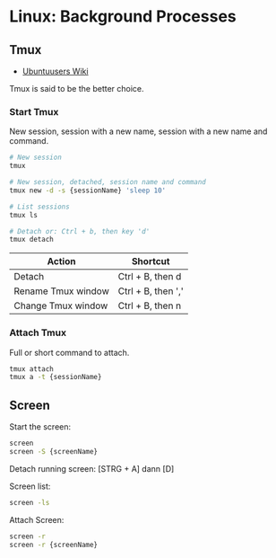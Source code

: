 # Linux: Background Processes

## Tmux

* [Ubuntuusers Wiki](https://wiki.ubuntuusers.de/tmux/)

Tmux is said to be the better choice.

### Start Tmux

New session, session with a new name, session with a new name and command.

```bash
# New session
tmux

# New session, detached, session name and command
tmux new -d -s {sessionName} 'sleep 10'

# List sessions
tmux ls

# Detach or: Ctrl + b, then key 'd'
tmux detach
```

| Action             | Shortcut           |
| ------------------ | ------------------ |
| Detach             | Ctrl + B, then d   |
| Rename Tmux window | Ctrl + B, then ',' |
| Change Tmux window | Ctrl + B, then n   |

### Attach Tmux

Full or short command to attach.

```bash
tmux attach
tmux a -t {sessionName}
```

## Screen

Start the screen:

```bash
screen
screen -S {screenName}
```

Detach running screen: [STRG + A] dann [D]

Screen list:

```bash
screen -ls
```

Attach Screen:

```bash
screen -r
screen -r {screenName}
```
